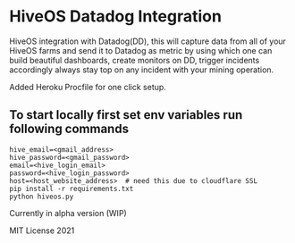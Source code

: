 # HiveOS Datadog Integration

HiveOS integration with Datadog(DD), this will capture data from all of your HiveOS farms and send it to Datadog as metric by using which one can build beautiful dashboards, create monitors on DD, trigger incidents accordingly always stay top on any incident with your mining operation.

Added Heroku Procfile for one click setup.

## To start locally first set env variables run following commands

```
hive_email=<gmail_address>
hive_password=<gmail_password>
email=<hive_login_email>
password=<hive_login_password>
host=<host_website_address>  # need this due to cloudflare SSL
pip install -r requirements.txt
python hiveos.py
```

Currently in alpha version (WIP)

MIT License 2021
